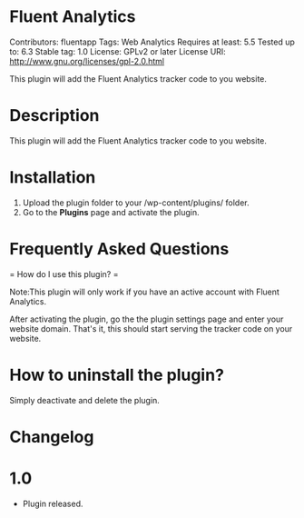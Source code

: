 # Fluent Analytics
 
Contributors: fluentapp 
Tags: Web Analytics
Requires at least: 5.5
Tested up to: 6.3
Stable tag: 1.0
License: GPLv2 or later
License URI: http://www.gnu.org/licenses/gpl-2.0.html
  
This plugin will add the Fluent Analytics tracker code to you website.
  
# Description
  
This plugin will add the Fluent Analytics tracker code to you website.
  
# Installation
  
1. Upload the plugin folder to your /wp-content/plugins/ folder.
1. Go to the **Plugins** page and activate the plugin.
  
# Frequently Asked Questions
  
= How do I use this plugin? =
  
Note:This plugin will only work if you have an active account with Fluent Analytics.

After activating the plugin, go the the plugin settings page and enter your website domain. That's it, this should start serving the tracker code on your website.
  
# How to uninstall the plugin?
  
Simply deactivate and delete the plugin. 
  

# Changelog
# 1.0 
- Plugin released. 
